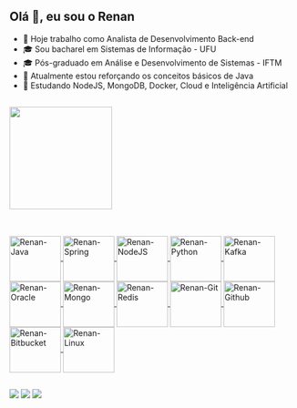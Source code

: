 ## Olá 👋, eu sou o Renan

- 🔭 Hoje trabalho como Analista de Desenvolvimento Back-end
- 🎓 Sou bacharel em Sistemas de Informação - UFU
- 🎓 Pós-graduado em Análise e Desenvolvimento de Sistemas - IFTM
- 📖 Atualmente estou reforçando os conceitos básicos de Java
- 📖 Estudando NodeJS, MongoDB, Docker, Cloud e Inteligência Artificial

##

<div>
  <a href="https://github.com/renansistemas">
    <img height="180em" src="https://github-readme-stats.vercel.app/api/top-langs/?username=renansistemas&&layout=compact&langs_count=16&theme=dracula"/>    
</div>

##

<div style="display: inline_block"><br>
  <img align="center" alt="Renan-Java" height="80" width="90" src="https://cdn.jsdelivr.net/gh/devicons/devicon@latest/icons/java/java-original.svg">
  <img align="center" alt="Renan-Spring" height="80" width="90" src="https://cdn.jsdelivr.net/gh/devicons/devicon@latest/icons/spring/spring-original.svg">
  <img align="center" alt="Renan-NodeJS" height="80" width="90" src="https://cdn.jsdelivr.net/gh/devicons/devicon@latest/icons/nodejs/nodejs-original-wordmark.svg">
  <img align="center" alt="Renan-Python" height="80" width="90" src="https://cdn.jsdelivr.net/gh/devicons/devicon@latest/icons/python/python-original.svg">
  <img align="center" alt="Renan-Kafka" height="80" width="90" src="https://cdn.jsdelivr.net/gh/devicons/devicon@latest/icons/apachekafka/apachekafka-original-wordmark.svg">
  <img align="center" alt="Renan-Oracle" height="80" width="90" src="https://cdn.jsdelivr.net/gh/devicons/devicon@latest/icons/oracle/oracle-original.svg">
  <img align="center" alt="Renan-Mongo" height="80" width="90" src="https://cdn.jsdelivr.net/gh/devicons/devicon@latest/icons/mongodb/mongodb-original-wordmark.svg">
  <img align="center" alt="Renan-Redis" height="80" width="90" src="https://cdn.jsdelivr.net/gh/devicons/devicon@latest/icons/redis/redis-original-wordmark.svg">
  <img align="center" alt="Renan-Git" height="80" width="90" src="https://cdn.jsdelivr.net/gh/devicons/devicon@latest/icons/git/git-original-wordmark.svg">
  <img align="center" alt="Renan-Github" height="80" width="90" src="https://cdn.jsdelivr.net/gh/devicons/devicon@latest/icons/github/github-original-wordmark.svg">
  <img align="center" alt="Renan-Bitbucket" height="80" width="90" src="https://cdn.jsdelivr.net/gh/devicons/devicon@latest/icons/bitbucket/bitbucket-original-wordmark.svg">
  <img align="center" alt="Renan-Linux" height="80" width="90" src="https://cdn.jsdelivr.net/gh/devicons/devicon@latest/icons/linux/linux-original.svg">
</div>

##

<div>
  <a href="https://instagram.com/renansistemas" target="_blank"><img src="https://img.shields.io/badge/-Instagram-%23E4405F?style=for-the-badge&logo=instagram&logoColor=white" target="_blank"></a>
  <a href="https://www.linkedin.com/in/renansistemas" target="_blank"><img src="https://img.shields.io/badge/-LinkedIn-%230077B5?style=for-the-badge&logo=linkedin&logoColor=white" target="_blank"></a>
  <a href="https://wa.me/5534998811713"> <img src="https://img.shields.io/badge/WhatsApp-25D366?style=for-the-badge&logo=whatsapp&logoColor=white"></a>
</div>
